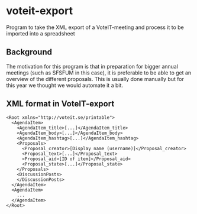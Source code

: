 # voteit-export
Program to take the XML export of a VoteIT-meeting and process it to be imported into a spreadsheet

## Background
The motivation for this program is that in preparation for bigger annual meetings (such as SFSFUM in this case), it is preferable to be able to get an overview of the different proposals. This is usually done manually but for this year we thought we would automate it a bit. 

## XML format in VoteIT-export
```
<Root xmlns="http://voteit.se/printable">
  <AgendaItem>
    <AgendaItem_title>[...]</AgendaItem_title>
    <AgendaItem_body>[...]</AgendaItem_body>
    <AgendaItem_hashtag>[...]</AgendaItem_hashtag>
    <Proposals>
      <Proposal_creator>[Display name (username)]</Proposal_creator>
      <Proposal_text>[...]</Proposal_text>
      <Proposal_aid>[ID of item]</Proposal_aid>
      <Proposal_state>[...]</Proposal_state>
    </Proposals>
    <DiscussionPosts>
    </DiscussionPosts>
  </AgendaItem>
  <AgendaItem>
    ...
  </AgendaItem> 
</Root>
```
